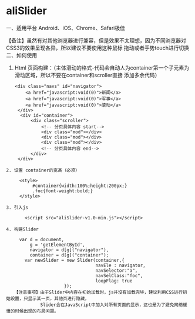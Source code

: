 aliSlider
=========

一、适用平台
    Android、iOS、Chrome、Safari极佳

   【备注】虽然有对其他浏览器进行兼容，但是效果不太理想，因为不同浏览器对CSS3的效果呈现各异，所以建议不要使用这种鼠标
           拖动或者手势touch进行切换
二、如何使用
   1. Html 页面构建：（主体滑动的格式-代码会自动人为container第一个子元素为滑动区域，所以不要在container和scroller直接
      添加多余代码）

          <div class="navs" id="navigator">
              <a href="javascript:void(0)">新闻</a>
              <a href="javascript:void(0)">军事</a>
              <a href="javascript:void(0)">滚动</a>
           </div>
	        <div id="container">
	            <div class="scroller">
	                <!-- 分页具体内容 start-->
	                <div class="mod"></div>
                    <div class="mod"></div>
	                <div class="mod"></div>
	                <!-- 分页具体内容 end-->
	            </div>
	       </div>

	2. 设置 container的宽高（必须）

         <style>
              #container{width:100%;height:200px;}
              .foc{font-weight:bold;}
         </style>

	3. 引入js

	       <script src="aliSlider-v1.0-min.js"></script>

	4. 构建Slider

         var d = document,
             g = 'getElementById',
             navigator = d[g]("navigator"),
             container = d[g]("container");  
	       var newSlider = new Slider(container,{
	                                  navEle : navigator,
	                                  navSelector:"a",
	                                  navSelClass:"foc",
	                                  loopFlag: true
	                      });      
	   【注意事项】由于Slider中内容在初始加载时，js并没有加载完毕，建议利用CSS进行初始设置，只显示某一页，其他页进行隐藏，
                 Slider会在JavaScript中加入对所有页面的显示，这也是为了避免网络缓慢的时候出现的布局问题。

